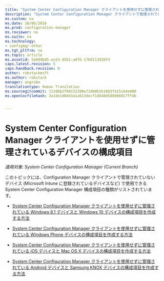 ```yaml
---
title: "System Center Configuration Manager クライアントを使用せずに管理されているデバイスの構成項目 | System Center Configuration Manager"
description: "System Center Configuration Manager クライアントで管理されていない Windows、Mac、およびその他のデバイスの構成項目を作成します。"
ms.custom: na
ms.date: 10/06/2016
ms.prod: configuration-manager
ms.reviewer: na
ms.suite: na
ms.technology:
- configmgr-other
ms.tgt_pltfrm: na
ms.topic: article
ms.assetid: 5ab94b85-ac63-45b1-a4f6-17b0113920fd
caps.latest.revision: 5
caps.handback.revision: 0
author: robstackmsft
ms.author: robstack
manager: angrobe
translationtype: Human Translation
ms.sourcegitcommit: 1134bb2f04152288e72d40b1b1083f415cb4e900
ms.openlocfilehash: 3a1de1d04d3a1a613decf1d848d508986817ff4b


---
```

# <a name="configuration-items-for-devices-managed-without-the-system-center-configuration-manager-client"></a>System Center Configuration Manager クライアントを使用せずに管理されているデバイスの構成項目

*適用対象: System Center Configuration Manager (Current Branch)*

このトピックには、Configuration Manager クライアントで管理されていないデバイス (Microsoft Intune に登録されているデバイスなど) で使用できる System Center Configuration Manager 構成項目の種類がリストされています。  

-   [System Center Configuration Manager クライアントを使用せずに管理されている Windows 8.1 デバイスと Windows 10 デバイスの構成項目を作成する方法](../../compliance/deploy-use/create-configuration-items-for-windows-8.1-and-windows-10-devices-managed-without-the-client.md)  

-   [System Center Configuration Manager クライアントを使用せずに管理されている Windows Phone デバイスの構成項目を作成する方法](../../compliance/deploy-use/create-configuration-items-for-windows-phone-devices-managed-without-the-client.md)  

-   [System Center Configuration Manager クライアントを使用せずに管理されている iOS デバイスと Mac OS X デバイスの構成項目を作成する方法](../../compliance/deploy-use/create-configuration-items-for-ios-and-mac-os-x-devices-managed-without-the-client.md)  

-   [System Center Configuration Manager クライアントを使用せずに管理されている Android デバイスと Samsung KNOX デバイスの構成項目を作成する方法](../../compliance/deploy-use/create-configuration-items-for-android-and-samsung-knox-devices-managed-without-the-client.md)  



<!--HONumber=Nov16_HO1-->


